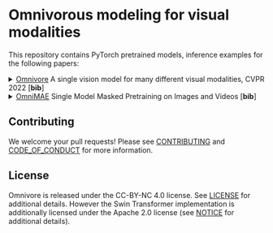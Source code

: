 # Omnivorous modeling for visual modalities

This repository contains PyTorch pretrained models, inference examples for the following papers:
<details>
<summary>
  <a href="omnivore/">Omnivore</a> A single vision model for many different visual modalities, CVPR 2022 [<b>bib</b>]
</summary>

```
@inproceedings{girdhar2022omnivore,
  title={{Omnivore: A Single Model for Many Visual Modalities}},
  author={Girdhar, Rohit and Singh, Mannat and Ravi, Nikhila and van der Maaten, Laurens and Joulin, Armand and Misra, Ishan},
  booktitle={CVPR},
  year={2022}
}
```
</details>
<details>
<summary>
<a href="omnimae/">OmniMAE</a> Single Model Masked Pretraining on Images and Videos  [<b>bib</b>]
</summary>

```
@article{girdhar2022omnimae,
  title={OmniMAE: Single Model Masked Pretraining on Images and Videos},
  author={Girdhar, Rohit and El-Nouby, Alaaeldin and Singh, Mannat and Alwala, Kalyan Vasudev and Joulin, Armand and Misra, Ishan},
  journal={arXiv preprint arXiv:2206.08356},
  year={2022}
}
```
</details>

## Contributing
We welcome your pull requests! Please see [CONTRIBUTING](CONTRIBUTING.md) and [CODE_OF_CONDUCT](CODE_OF_CONDUCT.md) for more information.

## License
Omnivore is released under the CC-BY-NC 4.0 license. See [LICENSE](LICENSE) for additional details. However the Swin Transformer implementation is additionally licensed under the Apache 2.0 license (see [NOTICE](NOTICE) for additional details).

